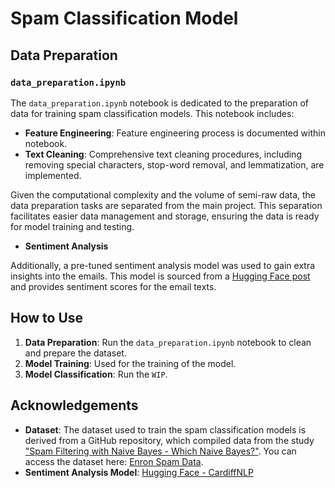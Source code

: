 # Spam Classification Model

## Data Preparation

### `data_preparation.ipynb`

The `data_preparation.ipynb` notebook is dedicated to the preparation of data for training spam classification models. This notebook includes:

- **Feature Engineering**: Feature engineering process is documented within notebook.
- **Text Cleaning**: Comprehensive text cleaning procedures, including removing special characters, stop-word removal, and lemmatization, are implemented.
  
Given the computational complexity and the volume of semi-raw data, the data preparation tasks are separated from the main project. This separation facilitates easier data management and storage, ensuring the data is ready for model training and testing.

- **Sentiment Analysis**

Additionally, a pre-tuned sentiment analysis model was used to gain extra insights into the emails. This model is sourced from a [Hugging Face post](https://huggingface.co/cardiffnlp/twitter-roberta-base-sentiment-latest) and provides sentiment scores for the email texts.

## How to Use

1. **Data Preparation**: Run the `data_preparation.ipynb` notebook to clean and prepare the dataset.
2. **Model Training**: Used for the training of the model.
3. **Model Classification**: Run the `WIP`.

## Acknowledgements

- **Dataset**: The dataset used to train the spam classification models is derived from a GitHub repository, which compiled data from the study ["Spam Filtering with Naive Bayes - Which Naive Bayes?"](https://nes.aueb.gr/ipl/nlp/pubs/ceas2006_paper.pdf). You can access the dataset here: [Enron Spam Data](https://github.com/MWiechmann/enron_spam_data).
- **Sentiment Analysis Model**: [Hugging Face - CardiffNLP](https://huggingface.co/cardiffnlp/twitter-roberta-base-sentiment-latest)
